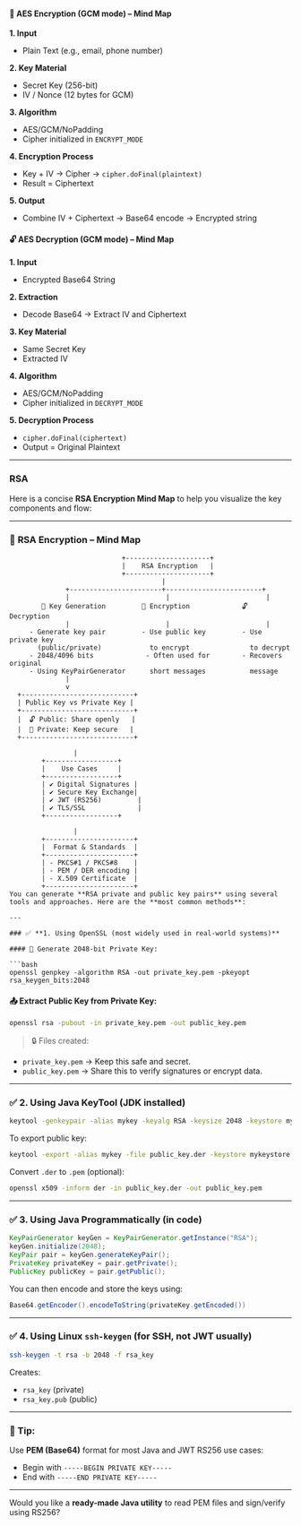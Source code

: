 
#### 🔐 **AES Encryption (GCM mode)** – Mind Map

**1. Input**

* Plain Text (e.g., email, phone number)

**2. Key Material**

* Secret Key (256-bit)
* IV / Nonce (12 bytes for GCM)

**3. Algorithm**

* AES/GCM/NoPadding
* Cipher initialized in `ENCRYPT_MODE`

**4. Encryption Process**

* Key + IV → Cipher → `cipher.doFinal(plaintext)`
* Result = Ciphertext

**5. Output**

* Combine IV + Ciphertext → Base64 encode → Encrypted string

#### 🔓 **AES Decryption (GCM mode)** – Mind Map

**1. Input**

* Encrypted Base64 String

**2. Extraction**

* Decode Base64 → Extract IV and Ciphertext

**3. Key Material**

* Same Secret Key
* Extracted IV

**4. Algorithm**

* AES/GCM/NoPadding
* Cipher initialized in `DECRYPT_MODE`

**5. Decryption Process**

* `cipher.doFinal(ciphertext)`
* Output = Original Plaintext

---

### RSA
Here is a concise **RSA Encryption Mind Map** to help you visualize the key components and flow:

---

### 🧠 **RSA Encryption – Mind Map**

```
                            +---------------------+
                            |    RSA Encryption   |
                            +---------------------+
                                      |
              +-----------------------+------------------------+
              |                        |                        |
        🔐 Key Generation         🔄 Encryption             🔓 Decryption
              |                        |                        |
     - Generate key pair         - Use public key         - Use private key
       (public/private)            to encrypt               to decrypt
     - 2048/4096 bits             - Often used for        - Recovers original
     - Using KeyPairGenerator      short messages           message
              |
              v
  +----------------------------+
  | Public Key vs Private Key |
  +----------------------------+
  |  🔓 Public: Share openly   |
  |  🔐 Private: Keep secure   |
  +----------------------------+

                |
        +------------------+
        |    Use Cases     |
        +------------------+
        | ✔ Digital Signatures |
        | ✔ Secure Key Exchange|
        | ✔ JWT (RS256)         |
        | ✔ TLS/SSL             |
        +------------------+

                |
        +----------------------+
        |  Format & Standards  |
        +----------------------+
        | - PKCS#1 / PKCS#8    |
        | - PEM / DER encoding |
        | - X.509 Certificate  |
        +----------------------+
You can generate **RSA private and public key pairs** using several tools and approaches. Here are the **most common methods**:

---

### ✅ **1. Using OpenSSL (most widely used in real-world systems)**

#### 🔐 Generate 2048-bit Private Key:

```bash
openssl genpkey -algorithm RSA -out private_key.pem -pkeyopt rsa_keygen_bits:2048
```

#### 📤 Extract Public Key from Private Key:

```bash
openssl rsa -pubout -in private_key.pem -out public_key.pem
```

> 🔒 Files created:

* `private_key.pem` → Keep this safe and secret.
* `public_key.pem` → Share this to verify signatures or encrypt data.

---

### ✅ **2. Using Java KeyTool (JDK installed)**

```bash
keytool -genkeypair -alias mykey -keyalg RSA -keysize 2048 -keystore mykeystore.jks
```

To export public key:

```bash
keytool -export -alias mykey -file public_key.der -keystore mykeystore.jks
```

Convert `.der` to `.pem` (optional):

```bash
openssl x509 -inform der -in public_key.der -out public_key.pem
```

---

### ✅ **3. Using Java Programmatically (in code)**

```java
KeyPairGenerator keyGen = KeyPairGenerator.getInstance("RSA");
keyGen.initialize(2048);
KeyPair pair = keyGen.generateKeyPair();
PrivateKey privateKey = pair.getPrivate();
PublicKey publicKey = pair.getPublic();
```

You can then encode and store the keys using:

```java
Base64.getEncoder().encodeToString(privateKey.getEncoded())
```

---

### ✅ **4. Using Linux `ssh-keygen` (for SSH, not JWT usually)**

```bash
ssh-keygen -t rsa -b 2048 -f rsa_key
```

Creates:

* `rsa_key` (private)
* `rsa_key.pub` (public)

---

### 🧠 Tip:

Use **PEM (Base64)** format for most Java and JWT RS256 use cases:

* Begin with `-----BEGIN PRIVATE KEY-----`
* End with `-----END PRIVATE KEY-----`

---

Would you like a **ready-made Java utility** to read PEM files and sign/verify using RS256?




